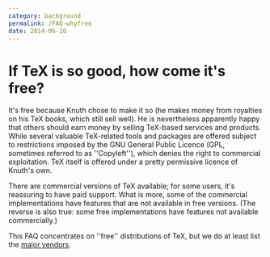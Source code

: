 ```yaml
---
category: background
permalink: /FAQ-whyfree
date: 2014-06-10
---
```


# If TeX is so good, how come it's free?

It's free because Knuth chose to make it so (he makes money from
royalties on his TeX books, which still sell well).  He is
nevertheless apparently happy that others should earn money by selling
TeX-based services and products. While several valuable
TeX-related tools and packages are offered subject to restrictions
imposed by the GNU General Public Licence (GPL,
sometimes referred to as ''Copyleft''), which denies the right to
commercial exploitation.  TeX itself is offered under a pretty
permissive licence of Knuth's own.

There are commercial versions of TeX available; for some users,
it's reassuring to have paid support.  What is more, some of the
commercial implementations
have features that are not available in free versions.  (The
reverse is also true: some free implementations have features
not available commercially.)

This FAQ concentrates on ''free'' distributions of TeX, but we
do at least list the [major vendors](/FAQ-commercial).

